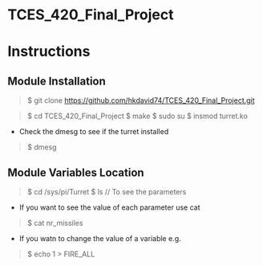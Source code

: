 # TCES_420_Final_Project

# Instructions
## Module Installation
> $ git clone https://github.com/hkdavid74/TCES_420_Final_Project.git

> $ cd TCES_420_Final_Project
 $ make
 $ sudo su
 $ insmod turret.ko
>
* Check the dmesg to see if the turret installed
> $ dmesg

## Module Variables Location
> $ cd /sys/pi/Turret
> $ ls // To see the parameters
* If you want to see the value of each parameter use cat
> $ cat nr_missiles
* If you watn to change the value of a variable e.g.
> $ echo 1 > FIRE_ALL
